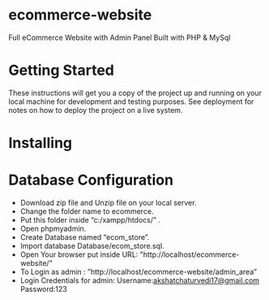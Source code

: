 # ecommerce-website
Full eCommerce Website with Admin Panel Built with PHP & MySql

# Getting Started
These instructions will get you a copy of the project up and running on your local machine for development and testing purposes. See deployment for notes on how to deploy the project on a live system.

# Installing
# Database Configuration

- Download zip file and Unzip file on your local server.
- Change the folder name to ecommerce.
- Put this folder inside “c:/xampp/htdocs/” .
- Open phpmyadmin.
- Create Database named “ecom_store”. 
- Import database Database/ecom_store.sql.
- Open Your browser put inside URL: "http://localhost/ecommerce-website/”
- To Login as admin : ”http://localhost/ecommerce-website/admin_area”
- Login Credentials for admin:
  Username:akshatchaturvedi17@gmail.com
  Password:123


